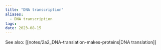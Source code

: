 ```yaml
---
title: "DNA transcription"
aliases:
  - DNA transcription
tags:
date: 2023-08-15
---
```


See also: [[notes/2a2_DNA-translation-makes-proteins|DNA translation]]